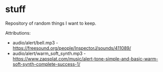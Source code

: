 # stuff
Repository of random things I want to keep.

Attributions:
* audio/alert/bell.mp3 - https://freesound.org/people/InspectorJ/sounds/411089/
* audio/alert/warm_soft_synth.mp3 - https://www.zapsplat.com/music/alert-tone-simple-and-basic-warm-soft-synth-complete-success-1/
